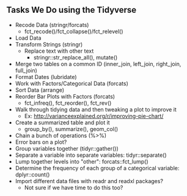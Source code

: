 ## Tasks We Do using the Tidyverse

+ Recode Data (stringr/forcats)
    - fct_recode()/fct_collapse()/fct_relevel()
+ Load Data
+ Transform Strings (stringr)
    + Replace text with other text
        - stringr::str_replace_all(), mutate()
+ Merge two tables on a common ID (inner_join, left_join, right_join, full_join)
+ Format Dates (lubridate)
+ Work with Factors/Categorical Data (forcats)
+ Sort Data (arrange)
+ Reorder Bar Plots with Factors (forcats)
  - fct_infreq(), fct_reorder(), fct_rev()
+ Walk through tidying data and then tweaking a plot to improve it
    - Ex:  http://varianceexplained.org/r/improving-pie-chart/
+ Create a summarized table and plot it
    - group_by(), summarize(), geom_col()
+ Chain a bunch of operations (%>%)
+ Error bars on a plot?
+ Group variables together (tidyr::gather())
+ Separate a variable into separate variables: tidyr::separate()
+ Lump together levels into "other": forcats::fct_lump()
+ Determine the frequency of each group of a categorical variable:  dplyr::count()
+ Import different data files with readr and readxl packages?
    - Not sure if we have time to do this too?
